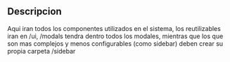 ## Descripcion

Aqui iran todos los componentes utilizados en el sistema, los reutilizables iran en /ui,
/modals tendra dentro todos los modales, mientras que los que son mas complejos y menos
configurables (como sidebar) deben crear su propia carpeta /sidebar
